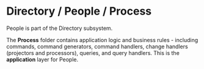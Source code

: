 # Directory / People / Process

People is part of the Directory subsystem.
  
The **Process** folder contains application logic and business rules - including commands, command generators, command handlers, change handlers (projectors and processors), queries, and query handlers. This is the **application** layer for People.
